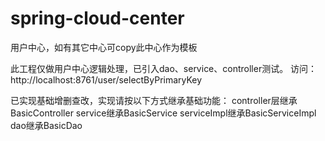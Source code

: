 # spring-cloud-center
用户中心，如有其它中心可copy此中心作为模板

此工程仅做用户中心逻辑处理，已引入dao、service、controller测试。
访问：http://localhost:8761/user/selectByPrimaryKey

已实现基础增删查改，实现请按以下方式继承基础功能：
controller层继承BasicController
service继承BasicService
serviceImpl继承BasicServiceImpl
dao继承BasicDao


